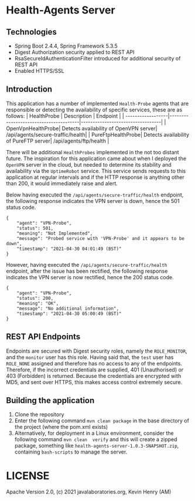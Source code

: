 # Health-Agents Server

## Technologies
* Spring Boot 2.4.4, Spring Framework 5.3.5
* Digest Authorization security applied to REST API
* RsaSecureIdAuthenticationFilter introduced for additional security of REST API  
* Enabled HTTPS/SSL

## Introduction
This application has a number of implemented `Health-Probe` agents that are
responsible or detecting the availability of specific services, these are as follows:
| HealthProbe       | Description                           | Endpoint                         |
| ------------------|---------------------------------------|----------------------------------|
| OpenVpnHealthProbe| Detects availability of OpenVPN server| /api/agents/secure-traffic/health|
| PureFtpHealthProbe| Detects availability of PureFTP server| /api/agents/ftp/health           |

There will be additional `HealthProbes` implemented in the not too distant future. The inspiration for
this application came about when I deployed the `OpenVPN` server in the cloud, but needed to determine
its stability and availability via the `UptimeRobot` service. This service sends requests to this application
at regular intervals and if the HTTP response is anything other than 200, it would immediately raise
and alert.

Below having executed the `/api/agents/secure-traffic/health` endpoint, the following response
indicates the VPN server is down, hence the 501 status code.
```
{
    "agent": "VPN-Probe",
    "status": 501,
    "meaning": "Not Implemented",
    "message": "Probed service with 'VPN-Probe' and it appears to be down",
    "timestamp": "2021-04-30 04:01:49 (BST)"
}
```
However, having executed the `/api/agents/secure-traffic/health` endpoint, after the issue has been 
rectified, the following response indicates the VPN server is now rectified, hence the 200 status code.
```
{
    "agent": "VPN-Probe",
    "status": 200,
    "meaning": "OK",
    "message": "No additional information",
    "timestamp": "2021-04-30 05:00:49 (BST)"
}
```
## REST API Endpoints
Endpoints are secured with Digest security roles, namely the `ROLE_MONITOR`, and the `monitor` user
has this role. Having said that, the `test` user has `ROLE_NONE` assigned and therefore has no access
to any of the endpoints. Therefore, if the incorrect credentials are supplied, 401 (Unauthorised) or 
403 (Forbidden) is returned. Because the credentials are encrypted with MD5, and sent over HTTPS, this 
makes access control extremely secure.

## Building the application
1. Clone the repository
2. Enter the following command `mvn clean package` in the base directory of the project (where the 
   pom.xml exists)
3. Alternatively, for deployment in a Linux environment, consider the following command `mvn clean 
   verify` and this will create a zipped package, something like `health-agents-server-1.0.3-SNAPSHOT.zip`,
   containing `bash-scripts` to manage the server. 

# LICENSE
Apache Version 2.0, (c) 2021 javalaboratories.org, Kevin Henry (AM)
